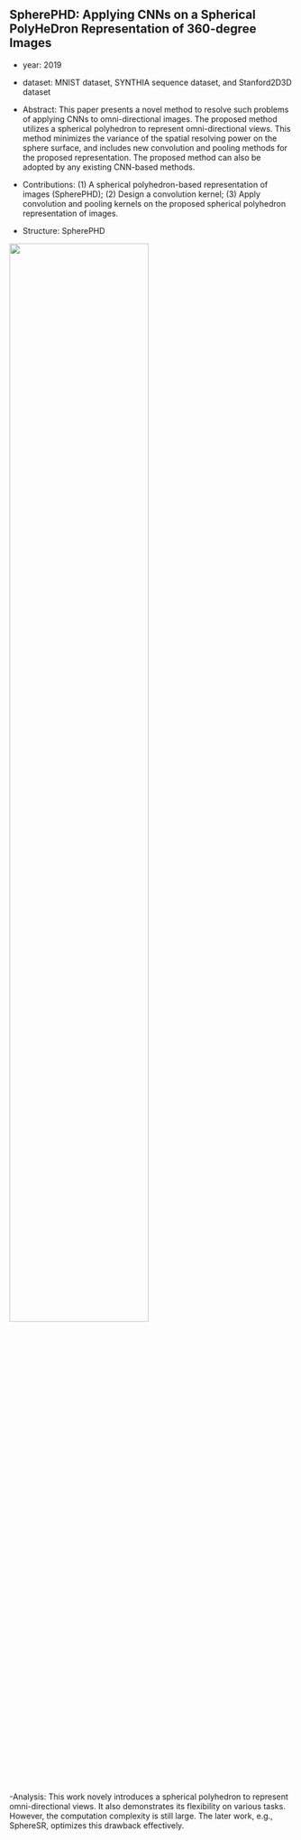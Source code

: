 ## SpherePHD: Applying CNNs on a Spherical PolyHeDron Representation of 360-degree Images
- year: 2019

- dataset: MNIST dataset, SYNTHIA sequence dataset, and Stanford2D3D dataset

- Abstract: This paper presents a novel method to resolve such problems of applying CNNs to omni-directional images. The proposed method utilizes a spherical polyhedron to represent omni-directional views. This method minimizes the variance of the spatial resolving power on the sphere surface, and includes new convolution and pooling methods for the proposed representation. The proposed method can also be adopted by any existing CNN-based methods.
- Contributions:
(1) A spherical polyhedron-based representation of images (SpherePHD); (2) Design a convolution kernel; (3) Apply convolution and pooling kernels on the proposed spherical polyhedron representation of images.

- Structure: SpherePHD

<img src="https://github.com/VLISLAB/360-DL-Survey/blob/main/Images/spherephd.png" width="70%" height="70%">

-Analysis: This work novely introduces a spherical polyhedron to represent omni-directional views. It also demonstrates its flexibility on various tasks. However, the computation complexity is still large. The later work, e.g., SphereSR, optimizes this drawback effectively.




